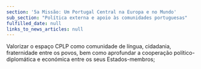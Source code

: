 ```yaml
---
section: '5a Missão: Um Portugal Central na Europa e no Mundo'
sub_section: "Política externa e apoio às comunidades portuguesas"
fulfilled_date: null
links_to_news_articles: null
---
```


Valorizar o espaço CPLP como comunidade de língua, cidadania, fraternidade entre os povos, bem como aprofundar a cooperação político-diplomática e económica entre os seus Estados-membros;